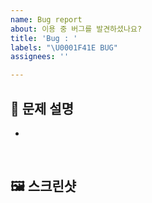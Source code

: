 ```yaml
---
name: Bug report
about: 이용 중 버그를 발견하셨나요?
title: 'Bug : '
labels: "\U0001F41E BUG"
assignees: ''

---
```


## 📝 문제 설명
- 

<br/>

## 🖼 스크린샷

<br/>
